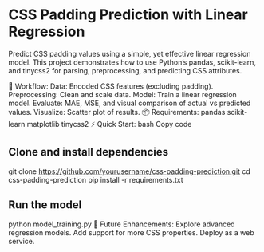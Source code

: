 # CSS Padding Prediction with Linear Regression

Predict CSS padding values using a simple, yet effective linear regression model. This project demonstrates how to use Python’s pandas, scikit-learn, and tinycss2 for parsing, preprocessing, and predicting CSS attributes.

🚀 Workflow:
Data: Encoded CSS features (excluding padding).
Preprocessing: Clean and scale data.
Model: Train a linear regression model.
Evaluate: MAE, MSE, and visual comparison of actual vs predicted values.
Visualize: Scatter plot of results.
📦 Requirements:
pandas
scikit-learn
matplotlib
tinycss2
⚡ Quick Start:
bash
Copy code
## Clone and install dependencies
git clone https://github.com/yourusername/css-padding-prediction.git
cd css-padding-prediction
pip install -r requirements.txt

## Run the model
python model_training.py
🌟 Future Enhancements:
Explore advanced regression models.
Add support for more CSS properties.
Deploy as a web service.
